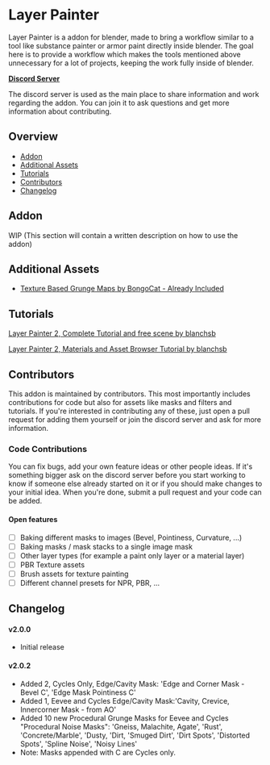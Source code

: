 # Layer Painter

Layer Painter is a addon for blender, made to bring a workflow similar to a tool like substance painter or armor paint directly inside blender.
The goal here is to provide a workflow which makes the tools mentioned above unnecessary for a lot of projects, keeping the work fully inside of blender.

**[Discord Server](https://discord.com/invite/s9dawzV5JU)**

The discord server is used as the main place to share information and work regarding the addon. You can join it to ask questions and get more information about contributing.

## Overview
- [Addon](#addon)
- [Additional Assets](#additional-assets)
- [Tutorials](#tutorials)
- [Contributors](#contributors)
- [Changelog](#changelog)

## Addon
WIP (This section will contain a written description on how to use the addon)

## Additional Assets
- [Texture Based Grunge Maps by BongoCat - Already Included](https://drive.google.com/file/d/11sJSfT7jJohLHouMSQB5oc4GzUHtOifO/view)

## Tutorials
[Layer Painter 2, Complete Tutorial and free scene by blanchsb](https://www.youtube.com/watch?v=YDt9LFbjJU4)

[Layer Painter 2, Materials and Asset Browser Tutorial by blanchsb](https://www.youtube.com/watch?v=glMGVkGhtAg)

## Contributors
This addon is maintained by contributors. This most importantly includes contributions for code but also for assets like masks and filters and tutorials. If you're interested in contributing any of these, just open a pull request for adding them yourself or join the discord server and ask for more information.

### Code Contributions
You can fix bugs, add your own feature ideas or other people ideas. If it's something bigger ask on the discord server before you start working to know if someone else already started on it or if you should make changes to your initial idea. When you're done, submit a pull request and your code can be added.

#### Open features
- [ ] Baking different masks to images (Bevel, Pointiness, Curvature, ...)
- [ ] Baking masks / mask stacks to a single image mask
- [ ] Other layer types (for example a paint only layer or a material layer)
- [ ] PBR Texture assets
- [ ] Brush assets for texture painting
- [ ] Different channel presets for NPR, PBR, ...

## Changelog
#### v2.0.0
- Initial release

#### v2.0.2
 - Added 2, Cycles Only, Edge/Cavity Mask: 'Edge and Corner Mask - Bevel C', 'Edge Mask Pointiness C' 
 - Added 1, Eevee and Cycles Edge/Cavity Mask:'Cavity, Crevice, Innercorner Mask - from AO'
 - Added 10 new Procedural Grunge Masks for Eevee and Cycles "Procedural Noise Masks": 'Gneiss, Malachite, Agate', 'Rust', 'Concrete/Marble', 'Dusty, 'Dirt, 'Smuged Dirt', 'Dirt Spots', 'Distorted Spots', 'Spline Noise', 'Noisy Lines'
- Note: Masks appended with C are Cycles only. 
